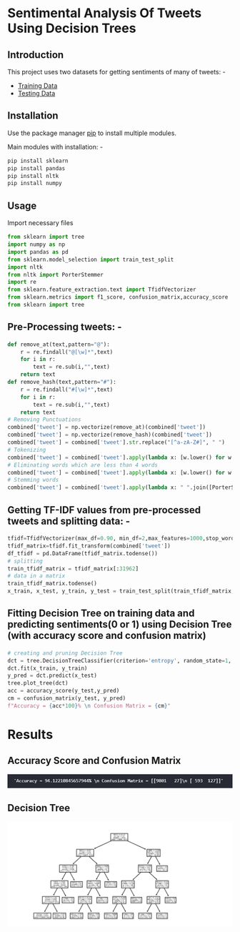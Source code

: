 # Sentimental Analysis Of Tweets Using Decision Trees
## Introduction
This project uses two datasets for getting sentiments of many of tweets: -
* [Training Data](https://raw.githubusercontent.com/dD2405/Twitter_Sentiment_Analysis/master/train.csv)
* [Testing Data](https://raw.githubusercontent.com/dD2405/Twitter_Sentiment_Analysis/master/test.csv)
## Installation

Use the package manager [pip](https://pip.pypa.io/en/stable/) to install multiple modules. 

Main modules with installation: -

```bash
pip install sklearn
pip install pandas
pip install nltk
pip install numpy
``` 
## Usage
Import necessary files
```python
from sklearn import tree
import numpy as np
import pandas as pd
from sklearn.model_selection import train_test_split
import nltk
from nltk import PorterStemmer
import re
from sklearn.feature_extraction.text import TfidfVectorizer
from sklearn.metrics import f1_score, confusion_matrix,accuracy_score
from sklearn import tree
```
## Pre-Processing tweets: -
```python
def remove_at(text,pattern="@"):
    r = re.findall("@[\w]*",text)
    for i in r:
        text = re.sub(i,"",text)
    return text
def remove_hash(text,pattern="#"):
    r = re.findall("#[\w]*",text)
    for i in r:
        text = re.sub(i,"",text)
    return text
# Removing Punctuations
combined['tweet'] = np.vectorize(remove_at)(combined['tweet'])
combined['tweet'] = np.vectorize(remove_hash)(combined['tweet'])
combined['tweet'] = combined['tweet'].str.replace("[^a-zA-Z#]", " ")
# Tokenizing
combined['tweet'] = combined['tweet'].apply(lambda x: [w.lower() for w in x.split()])
# Eliminating words which are less than 4 words
combined['tweet'] = combined['tweet'].apply(lambda x: [w.lower() for w in x if len(w)>3])
# Stemming words
combined['tweet'] = combined['tweet'].apply(lambda x: " ".join([PorterStemmer().stem(w) for w in x]))
```
## Getting TF-IDF values from pre-processed tweets and splitting data: -
```python
tfidf=TfidfVectorizer(max_df=0.90, min_df=2,max_features=1000,stop_words='english')
tfidf_matrix=tfidf.fit_transform(combined['tweet'])
df_tfidf = pd.DataFrame(tfidf_matrix.todense())
# splitting
train_tfidf_matrix = tfidf_matrix[:31962]
# data in a matrix
train_tfidf_matrix.todense()
x_train, x_test, y_train, y_test = train_test_split(train_tfidf_matrix,train['label'],test_size=0.33,random_state=17)
```

## Fitting Decision Tree on training data and predicting sentiments(0 or 1) using Decision Tree (with accuracy score and confusion matrix)
```python
# creating and pruning Decision Tree
dct = tree.DecisionTreeClassifier(criterion='entropy', random_state=1, max_depth=5)
dct.fit(x_train, y_train)
y_pred = dct.predict(x_test)
tree.plot_tree(dct)
acc = accuracy_score(y_test,y_pred)
cm = confusion_matrix(y_test, y_pred)
f"Accuracy = {acc*100}% \n Confusion Matrix = {cm}"
```
# Results
## Accuracy Score and Confusion Matrix
![alt](https://github.com/yash722/Sentimental-Analysis-Of-Tweets-Using-Decision-Trees/blob/main/Acc_score_and_Conf.png)
## Decision Tree
![alt](https://github.com/yash722/Sentimental-Analysis-Of-Tweets-Using-Decision-Trees/blob/main/Dec_Tree.png)
